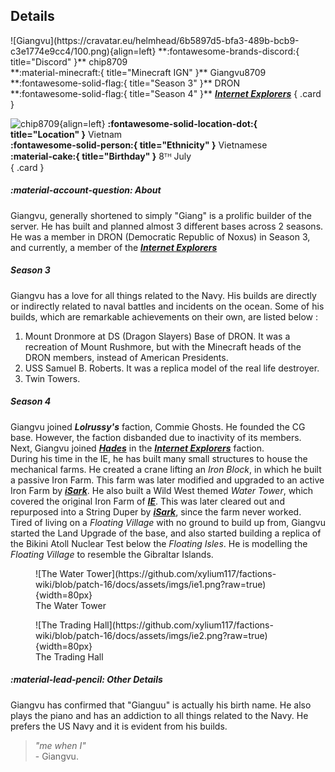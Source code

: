 ## Details
<div class="grid" markdown>
![Giangvu](https://cravatar.eu/helmhead/6b5897d5-bfa3-489b-bcb9-c3e1774e9cc4/100.png){align=left}
**:fontawesome-brands-discord:{ title="Discord" }** chip8709<br>
**:material-minecraft:{ title="Minecraft IGN" }** Giangvu8709<br>
**:fontawesome-solid-flag:{ title="Season 3" }** DRON <br>
**:fontawesome-solid-flag:{ title="Season 4" }** <b><i><a href="../../factions/ie/">Internet Explorers</a></i></b>
{ .card }

![chip8709](https://cdn.discordapp.com/avatars/841653329360060426/38dab45f9ca67e39ce25bcae87212fff.webp?width=120&height=120){align=left}
**:fontawesome-solid-location-dot:{ title="Location" }** Vietnam<br>
**:fontawesome-solid-person:{ title="Ethnicity" }** Vietnamese<br>
**:material-cake:{ title="Birthday" }** 8ᵀᴴ July<br>
{ .card }
</div>

##### :material-account-question: About
Giangvu, generally shortened to simply "Giang" is a prolific builder of the server. He has built and planned almost 3 different bases across 2 seasons. He was a member in DRON (Democratic Republic of Noxus) in Season 3, and currently, a member of the [***Internet Explorers***](../factions/ie.md) <br>

##### Season 3

Giangvu has a love for all things related to the Navy. His builds are directly or indirectly related to naval battles and incidents on the ocean. Some of his builds, which are remarkable achievements on their own, are listed below : <br>
1. Mount Dronmore at DS (Dragon Slayers) Base of DRON. It was a recreation of Mount Rushmore, but with the Minecraft heads of the DRON members, instead of American Presidents.<br>
2. USS Samuel B. Roberts. It was a replica model of the real life destroyer.<br>
3. Twin Towers.<br>

##### Season 4

Giangvu joined ***Lolrussy's*** faction, Commie Ghosts. He founded the CG base. However, the faction disbanded due to inactivity of its members. Next, Giangvu joined [***Hades***](../players/hades.md) in the [***Internet Explorers***](../factions/ie.md) faction. <br>
During his time in the IE, he has built many small structures to house the mechanical farms. He created a crane lifting an *Iron Block*, in which he built a passive Iron Farm. This farm was later modified and upgraded to an active Iron Farm by [***iSark***](../players/isark.md). He also built a Wild West themed *Water Tower*, which covered the original Iron Farm of [***IE***](../factions/ie.md). This was later cleared out and repurposed into a String Duper by [***iSark***](../players/isark.md), since the farm never worked. <br>
Tired of living on a *Floating Village* with no ground to build up from, Giangvu started the Land Upgrade of the base, and also started building a replica of the Bikini Atoll Nuclear Test below the *Floating Isles*. He is modelling the *Floating Village* to resemble the Gibraltar Islands.
<div class="grid cards" markdown>
<figure markdown="span">
  ![The Water Tower](https://github.com/xylium117/factions-wiki/blob/patch-16/docs/assets/imgs/ie1.png?raw=true){width=80px}
  <figcaption>The Water Tower</figcaption>
</figure>

<figure markdown="span">
  ![The Trading Hall](https://github.com/xylium117/factions-wiki/blob/patch-16/docs/assets/imgs/ie2.png?raw=true){width=80px}
  <figcaption>The Trading Hall</figcaption>
</figure>
</div>

##### :material-lead-pencil: Other Details
Giangvu has confirmed that "Gianguu" is actually his birth name. He also plays the piano and has an addiction to all things related to the Navy. He prefers the US Navy and it is evident from his builds.

> *"me when I"*<br> - Giangvu.

